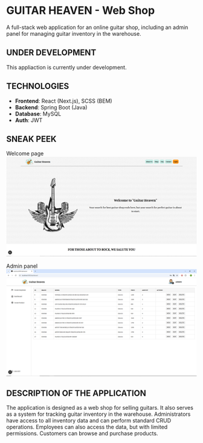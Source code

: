 # GUITAR HEAVEN - Web Shop

A full-stack web application for an online guitar shop, including an admin panel for managing guitar inventory in the warehouse.

## UNDER DEVELOPMENT

This appliaction is currently under development.

## TECHNOLOGIES

- **Frontend**: React (Next.js), SCSS (BEM)
- **Backend**: Spring Boot (Java)
- **Database**: MySQL
- **Auth**: JWT

## SNEAK PEEK
Welcome page
![Guitar Web Shop](./frontend/public/screenshot.png)

Admin panel
![Guitar Web Shop](./frontend/public/ScreenshotAdmin.png)

## DESCRIPTION OF THE APPLICATION

The application is designed as a web shop for selling guitars. It also serves as a system for tracking guitar inventory in the warehouse. Administrators have access to all inventory data and can perform standard CRUD operations. Employees can also access the data, but with limited permissions. Customers can browse and purchase products.
